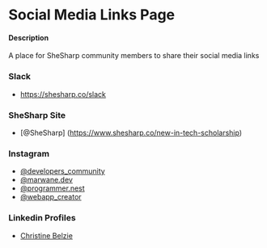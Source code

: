 
# Social Media Links Page


#### Description 

A place for SheSharp community members to share their social media links

### Slack

- https://shesharp.co/slack

### SheSharp Site 

- [@SheSharp] (https://www.shesharp.co/new-in-tech-scholarship)

### Instagram
- [@developers_community](https://www.instagram.com/developers_community_._/)
- [@marwane.dev](https://www.instagram.com/marwane.dev/)
- [@programmer.nest](https://www.instagram.com/programmer.nest/)
- [@webapp_creator](https://www.instagram.com/webapp_creator/)

### Linkedin Profiles


- [Christine Belzie](https://www.linkedin.com/in/christinebelzie)

